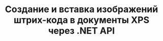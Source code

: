 ---
############################# Static ############################
layout: "auto-gen-gist"
draft: false
path: "ru/assembly/net/barcode/xps/"
otherformats: PDF HTML TIFF MHTML TXT XAML EPUB SVG PS PCL XML OXPS MD EML EMLX MSG 

############################# Head ############################
head_title: "Создание и добавление изображений штрих-кода в документы и электронные письма через .NET"
head_description: "API GroupDocs.Assembly .NET позволяет разработчикам с легкостью динамически генерировать и вставлять изображения штрих-кода в документы (PDF DOC, DOCX, RTF, XLSX, CSV, PPTX) и сообщения электронной почты."

############################# Header ############################
title: "Создание и вставка изображений штрих-кода в документы XPS через .NET API"
description: "GroupDocs.Assembly .NET обеспечивает полную поддержку динамического создания, редактирования и добавления изображения штрих-кода в документы XPS с использованием API C# и VB.NET."

######################### Download Button #######################
button:
    enable: true

############################# About ############################
about:
    enable: true
    title: "Как выполнить генерацию изображения штрих-кода в документах?"
    content: |
       Эта страница поможет пользователям понять и узнать, как динамически генерировать и вставлять изображения штрих-кода в свои документы и сообщения электронной почты в C#, ASP.NET и других приложениях, связанных с .NET. GroupDocs.Assembly .NET — это очень мощный API, который дает пользователям возможность автоматизировать и создавать отчеты во многих основных форматах файлов внутри своих собственных приложений .NET без каких-либо внешних зависимостей. Он поддерживает некоторые очень распространенные форматы файлов, такие как PDF, HTML, электронная почта Outlook, Microsoft Office Word, листы Excel, презентации и слайды PowerPoint. Он полностью поддерживает некоторые распространенные линейные и двумерные символы штрих-кода. Вы также можете легко настроить размер изображения штрих-кода, передний и задний цвета, шрифт и размещение текста штрих-кода, установить разрешение изображения штрих-кода и многое другое. Он также поддерживает создание пользовательских документов из шаблонов и полученных данных из различных источников, таких как базы данных, XML, JSON, OData, объекты и многое другое.

############################# content ############################
steps:
    enable: true
    block:
    - title_left: "Генерация штрих-кодов в документах XPS через .NET"
      content_left: |
       GroupDocs.Assembly .NET обеспечивает полную поддержку добавления и управления штрих-кодами в документах XPS. В следующем примере кода C# .NET показано, как создавать и вставлять изображения штрих-кода в документ XPS. 

      title_right: "Как использовать изображения штрих-кода в XPS"
      content_right: |
        *Создайте экземпляр [DocumentAssembler](https://apireference.groupdocs.com/assembly/net/groupdocs.assembly/documentassembler)
        * Вызовите метод [AssembleDocument](https://apireference.groupdocs.com/assembly/net/groupdocs.assembly.documentassembler/assembledocument/methods/1) со следующими параметрами.
          * Поток для чтения шаблона документа.
          * Поток для записи результирующего документа.
          * Дополнительные возможности загрузки и сохранения документа.
          * Информация об объектах источника данных.

      gisthash: "8576f622912b355ce69966077033dcac"
      gistfile: "generate_barcodes_in_spreadsheets.cs"

    - title_left: "Установите разрешение изображения штрих-кода в XPS через .NET"
      content_left: |
       GroupDocs.Assembly .NET обеспечивает полную поддержку добавления и управления штрих-кодами в документах XPS. Вы можете легко установить разрешение штрих-кода, введя всего пару строк кода. Следующий код позволяет пользователям установить горизонтальное и вертикальное разрешение на 300 DPI. 

      title_right: "Улучшенное разрешение штрих-кода в XPS"
      content_right: |
        * Создайте экземпляр [DocumentAssembler](https://apireference.groupdocs.com/assembly/net/groupdocs.assembly/documentassembler)
        * Вызовите метод BarcodeSettings.Resolution, чтобы установить разрешение изображения штрих-кода на 300 DPI.

      gisthash: "9d8d743bd67b4bce5a4a7f1250deef26"
      gistfile: "set_barcode_image_resolution.cs"
      

    - title_left: "Системные Требования"
      content_left: |
        API GroupDocs.Assembly .NET поддерживаются на всех основных платформах и операционных системах. Полное руководство по системным требованиям можно найти на странице [системные требования](https://docs.groupdocs.com/assembly/net/system-requirements/). Перед выполнением приведенного ниже кода убедитесь, что на вашем компьютере установлены следующие предварительные компоненты. система:
         * Операционные системы: Microsoft Windows, Linux, MacOS
         * Среда разработки: Visual Studio, Xamarin, MonoDevelop и т. д.
         * Фреймворки: .NET Framework, .NET Standard, .NET Core, Mono
         * Получите последнюю версию API GroupDocs.Assembly .NET из [NuGet](https://www.nuget.org/packages/GroupDocs.Assembly/)
        
      title_right: "Зачем использовать GroupDocs.Assembly"
      content_right: |
         * Разрешить пользователям создавать собственные документы из шаблонов.
         * Для создания и автоматизации документов не требуется дополнительное программное обеспечение
         * Возможность создания выходного документа на основе источника данных
         * Динамически вставлять содержимое документа в отчет
         * Динамически прикрепляйте вложения электронной почты и вставляйте гиперссылки в отчеты.
         * Автоматическое удаление пустых абзацев
         * Полная поддержка нескольких форматов данных
         * Поддержка динамических вложений электронной почты

demos:
    enable: true


more_formats:
    enable: true


back_to_top:
    enable: true
---